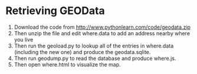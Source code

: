 # Retrieving GEOData

1. Download the code from http://www.pythonlearn.com/code/geodata.zip 
2. Then unzip the file and edit where.data to add an address nearby where you live
3. Then run the geoload.py to lookup all of the entries in where.data (including the new one) and produce the geodata.sqlite.
4. Then run geodump.py to read the database and produce where.js.
5. Then open where.html to visualize the map.
